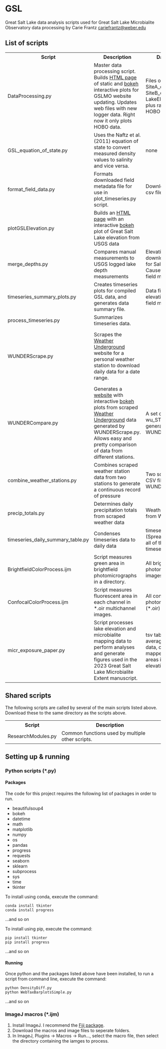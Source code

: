 # GSL
Great Salt Lake data analysis scripts used for Great Salt Lake Microbialite Observatory data processing
by Carie Frantz cariefrantz@weber.edu

## List of scripts
<table>
<tr><th>Script</th><th>Description</th><th>Data files used</th><th>Other requirements</th></tr>
<tr><td>DataProcessing.py</td><td>Master data processing script. Builds <a href="https://faculty.weber.edu/cariefrantz/GSL/GSLMO_plots_bokeh.html">HTML page</a> of static and <a href="https://docs.bokeh.org">bokeh</a> interactive plots for GSLMO website updating. Updates web files with new logger data. Right now it only plots HOBO data.</td><td>Files on faculty page: SiteA_combined.csv, SiteB_combined.csv, LakeElevationSaltair.csv, plus raw offloaded HOBO csv files</td><td>StationWeather.py code must be edited to add API keys before using this script.</td></tr>
<tr><td>GSL_equation_of_state.py</td><td>Uses the Naftz et al. (2011) equation of state to convert measured density values to salinity and vice versa.</td><td>none</td><td>Scripts require either density or salinity and temperature values.</td></tr>
<tr><td>format_field_data.py</td><td>Formats downloaded field metadata file for use in plot_timeseries.py script.</td><td>Downloaded field data csv file</td><td></td></tr>
<tr><td>plotGSLElevation.py</td><td>Builds an <a href="https://faculty.weber.edu/cariefrantz/GSL/GSL_elevation.html">HTML page</a> with an interactive <a href="https://docs.bokeh.org">bokeh</a> plot of Great Salt Lake elevation from USGS data</td><td></td><td>ResearchModules.py</td></tr>
<tr><td>merge_depths.py</td><td>Compares manual measurements to USGS logged lake depth measurements</td><td>Elevation files downloaded from USGS for Saltair and Causeway sites, manual field measurements</td><td></td></tr>
<tr><td>timeseries_summary_plots.py</td><td>Creates timeseries plots for compiled GSL data, and generates data summary file.</td><td>Data files for lake elevation, HOBO logs, field metadata</td><td></td></tr>
<tr><td>process_timeseries.py</td><td>Summarizes timeseries data.</td><td></td><td></td></tr>
<tr><td>WUNDERScrape.py</td><td>Scrapes the <a href="https://www.wunderground.com">Weather Underground</a> website for a personal weather station to download daily data for a date range.</td><td></td><td>This script worked with wunderground.com PWS page formatting on 6/30/2021. Any changes to the page HTML may break this script.</td></tr>
<tr><td>WUNDERCompare.py</td><td>Generates a <a href="https://faculty.weber.edu/cariefrantz/GSL/WUNDERplots.html">website</a> with interactive <a href="https://docs.bokeh.org">bokeh</a> plots from scraped <a href="https://www.wunderground.com">Weather Underground</a> data generated by WUNDERScrape.py. Allows easy and pretty comparison of data from different stations.</td><td>A set of wu_STATION.csv files generated by WUNDERScrape.py</td><td></td></tr>
<tr><td>combine_weather_stations.py</td><td>Combines scraped weather station data from two stations to generate a continuous record of pressure</td><td>Two scraped weather CSV files generated by WUNDERScrape.py</td><td></td></tr>
<tr><td>precip_totals.py</td><td>Determines daily precipitation totals from scraped weather data</td><td>Weather station data from WUNDERScrape.py</td><td></td></tr>
<tr><td>timeseries_daily_summary_table.py</td><td>Condenses timeseries data to daily data</td><td>timeseries-data.xlsx (Spreadsheet containing all of the compiled timeseries)</td><td>ResearchModules.py</td></tr>
<tr><td>BrightfieldColorProcess.ijm</td><td>Script measures green area in brightfield photomicrographs in a directory.</td><td>All brightfield photomicrograph images (*.tif)</td><td>ImageJ macro</td></tr>
<tr><td>ConfocalColorProcess.ijm</td><td>Script measures fluorescent area in each channel in *.oir multichannel images.</td><td>All confocal photomicrographs (*.oir)</td><td>ImageJ macro</td></tr>
<tr><td>micr_exposure_paper.py</td><td>Script processes lake elevation and microbialite mapping data to perform analyses and generate figures used in the 2023 Great Salt Lake Microbialite Extent manuscript.</td><td>tsv table of daily average lake elevation data, csv table of mapped microbialite areas in different elevation bands.</td><td>Researchmodules.py</td></tr>
</table>

## Shared scripts
The following scripts are called by several of the main scripts listed above. Download these to the same directory as the scripts above.
<table>
<tr><th>Script</th><th>Description</th></tr>
<tr><td>ResearchModules.py</td><td>Common functions used by multiple other scripts.</td></tr>
</table>

## Setting up & running
### Python scripts (*.py)
#### Packages
The code for this project requires the following list of packages in order to run.
<ul>
<li>beautifulsoup4</li>
<li>bokeh</li>
<li>datetime</li>
<li>math</li>
<li>matplotlib</li>
<li>numpy</li>
<li>os</li>
<li>pandas</li>
<li>progress</li>
<li>requests</li>
<li>seaborn</li>
<li>sklearn</li>
<li>subprocess</li>
<li>sys</li>
<li>time</li>
<li>tkinter</li>
</ul>

To install using conda, execute the command:

	conda install tkinter
	conda install progress
	
...and so on

To install using pip, execute the command:

	pip install tkinter
	pip install progress
	
...and so on

#### Running
Once python and the packages listed above have been installed, to run a script from command line, execute the command:

	python DensityDiff.py
	python WebTaxBarplotsSimple.py
	
...and so on

### ImageJ macros (*.ijm)
<ol>
<li>Install ImageJ. I recommend the <a href="https://imagej.net/software/fiji/downloads">Fiji package</a>.</li>
<li>Download the macros and image files to seperate folders.</li>
<li>In ImageJ, Plugins -> Macros -> Run..., select the macro file, then select the directory containing the iamges to process.</li>
</ol>
